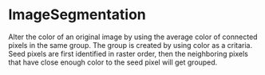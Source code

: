 # ImageSegmentation
Alter the color of an original image by using the average color of connected 
pixels in the same group. The group is created by using color as a critaria. 
Seed pixels are first identified in raster order, then the neighboring pixels 
that have close enough color to the seed pixel will get grouped. 

